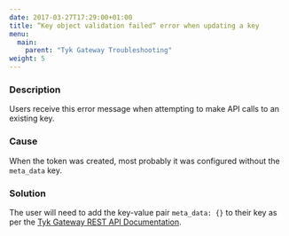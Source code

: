 ```yaml
---
date: 2017-03-27T17:29:00+01:00
title: “Key object validation failed“ error when updating a key
menu:
  main:
    parent: "Tyk Gateway Troubleshooting"
weight: 5 
---
```


### Description
Users receive this error message when attempting to make API calls to an existing key.

### Cause
When the token was created, most probably it was configured without the `meta_data` key.

### Solution
The user will need to add the key-value pair `meta_data: {}` to their key as per the [Tyk Gateway REST API Documentation](/tyk-rest-api/).

